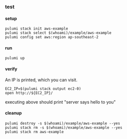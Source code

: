 ### test

#### setup
```
pulumi stack init aws-example
pulumi stack select $(whoami)/example/aws-example
pulumi config set aws:region ap-southeast-2
```

#### run
```
pulumi up
```

#### verify
An IP is printed, which you can visit.

```
EC2_IP=$(pulumi stack output ec2-0)
open http://${EC2_IP}/
```
executing above should print "server <internal ip> says hello to you"

#### cleanup
```
pulumi destroy -s $(whoami)/example/aws-example --yes
pulumi stack rm -s $(whoami)/example/aws-example --yes
pulumi stack rm aws-example
```



